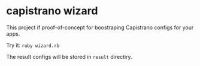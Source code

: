 # capistrano wizard

This project if proof-of-concept for boostraping Capistrano configs for your apps.

Try it: `ruby wizard.rb`

The result configs will be stored in `result` directiry.
